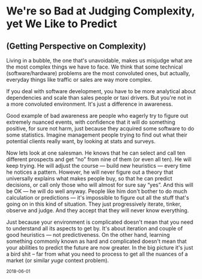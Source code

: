 # We're so Bad at Judging Complexity, yet We Like to Predict
## (Getting Perspective on Complexity)

Living in a bubble, the one that's unavoidable, makes us misjudge what are
the most complex things we have to face.
We think that some technical (software/hardware) problems are
the most convoluted ones, but actually,
everyday things like traffic or sales are way more complex.

If you deal with software development,
you have to be more analytical about dependencies and scale than
sales people or taxi drivers. But you're not in a more convoluted environment.
It's just a difference in awareness.

Good example of bad awareness are people who eagerly try to figure out
extremely nuanced events,
with confidence that it will do something positive, for sure not harm,
just because they acquired some software to do some statistics.
Imagine management people trying to find out what their potential clients
really want, by looking at stats and surveys.

Now lets look at one salesman. He knows that he can select and call ten
different prospects and get “no” from nine of them (or even all ten).
He will keep trying. He will
adjust the course — build new heuristics — every time he notices a pattern.
However, he will never figure
out a theory that universally explains what makes people buy, so that he
can predict decisions, or call only those who will almost for sure say “yes”.
And this will be OK — he will do well anyway.
People like him don't bother to do much calculation or predictions —
it's impossible to figure out all the stuff
that's going on in this kind of situation.
They just progressively iterate, tinker, observe and judge.
And they accept that they will never know everything.

Just because your environment is complicated doesn't mean that you need to
understand all its aspects to get by.
It's about iteration and couple of good heuristics — not predictiveness.
On the other hand, learning something commonly known as
hard and complicated doesn't mean that your abilities to predict
the future are now greater.
In the big picture it's just a bird shit –
far from what you need to process to get all the nuances of a market
(or similar *yuge* context problem).

<small>2018-06-01</small>

